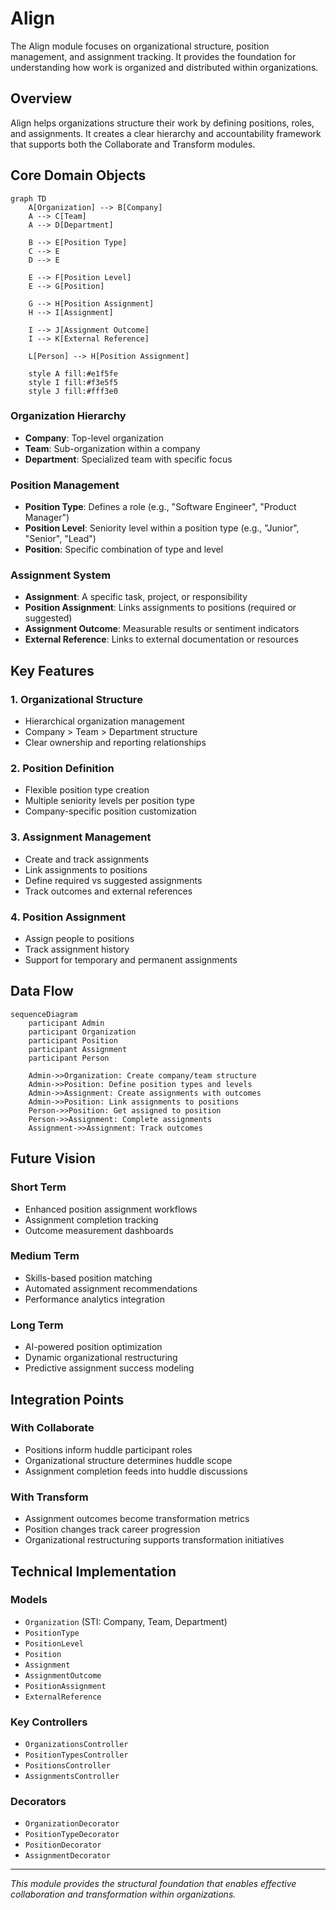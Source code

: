 # Align

The Align module focuses on organizational structure, position management, and assignment tracking. It provides the foundation for understanding how work is organized and distributed within organizations.

## Overview

Align helps organizations structure their work by defining positions, roles, and assignments. It creates a clear hierarchy and accountability framework that supports both the Collaborate and Transform modules.

## Core Domain Objects

```mermaid
graph TD
    A[Organization] --> B[Company]
    A --> C[Team]
    A --> D[Department]
    
    B --> E[Position Type]
    C --> E
    D --> E
    
    E --> F[Position Level]
    E --> G[Position]
    
    G --> H[Position Assignment]
    H --> I[Assignment]
    
    I --> J[Assignment Outcome]
    I --> K[External Reference]
    
    L[Person] --> H[Position Assignment]
    
    style A fill:#e1f5fe
    style I fill:#f3e5f5
    style J fill:#fff3e0
```

### Organization Hierarchy
- **Company**: Top-level organization
- **Team**: Sub-organization within a company
- **Department**: Specialized team with specific focus

### Position Management
- **Position Type**: Defines a role (e.g., "Software Engineer", "Product Manager")
- **Position Level**: Seniority level within a position type (e.g., "Junior", "Senior", "Lead")
- **Position**: Specific combination of type and level

### Assignment System
- **Assignment**: A specific task, project, or responsibility
- **Position Assignment**: Links assignments to positions (required or suggested)
- **Assignment Outcome**: Measurable results or sentiment indicators
- **External Reference**: Links to external documentation or resources

## Key Features

### 1. Organizational Structure
- Hierarchical organization management
- Company > Team > Department structure
- Clear ownership and reporting relationships

### 2. Position Definition
- Flexible position type creation
- Multiple seniority levels per position type
- Company-specific position customization

### 3. Assignment Management
- Create and track assignments
- Link assignments to positions
- Define required vs suggested assignments
- Track outcomes and external references

### 4. Position Assignment
- Assign people to positions
- Track assignment history
- Support for temporary and permanent assignments

## Data Flow

```mermaid
sequenceDiagram
    participant Admin
    participant Organization
    participant Position
    participant Assignment
    participant Person
    
    Admin->>Organization: Create company/team structure
    Admin->>Position: Define position types and levels
    Admin->>Assignment: Create assignments with outcomes
    Admin->>Position: Link assignments to positions
    Person->>Position: Get assigned to position
    Person->>Assignment: Complete assignments
    Assignment->>Assignment: Track outcomes
```

## Future Vision

### Short Term
- Enhanced position assignment workflows
- Assignment completion tracking
- Outcome measurement dashboards

### Medium Term
- Skills-based position matching
- Automated assignment recommendations
- Performance analytics integration

### Long Term
- AI-powered position optimization
- Dynamic organizational restructuring
- Predictive assignment success modeling

## Integration Points

### With Collaborate
- Positions inform huddle participant roles
- Organizational structure determines huddle scope
- Assignment completion feeds into huddle discussions

### With Transform
- Assignment outcomes become transformation metrics
- Position changes track career progression
- Organizational restructuring supports transformation initiatives

## Technical Implementation

### Models
- `Organization` (STI: Company, Team, Department)
- `PositionType`
- `PositionLevel`
- `Position`
- `Assignment`
- `AssignmentOutcome`
- `PositionAssignment`
- `ExternalReference`

### Key Controllers
- `OrganizationsController`
- `PositionTypesController`
- `PositionsController`
- `AssignmentsController`

### Decorators
- `OrganizationDecorator`
- `PositionTypeDecorator`
- `PositionDecorator`
- `AssignmentDecorator`

---

*This module provides the structural foundation that enables effective collaboration and transformation within organizations.* 